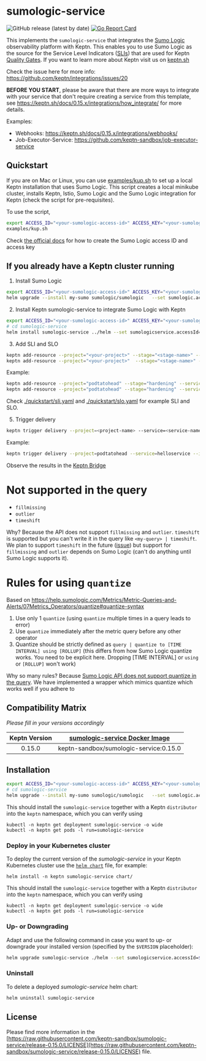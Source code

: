 # sumologic-service
![GitHub release (latest by date)](https://img.shields.io/github/v/release/keptn-sandbox/sumologic-service)
[![Go Report Card](https://goreportcard.com/badge/github.com/keptn-sandbox/sumologic-service)](https://goreportcard.com/report/github.com/keptn-sandbox/sumologic-service)

This implements the `sumologic-service` that integrates the [Sumo Logic](https://en.wikipedia.org/wiki/Sumo_Logic) observability platform with Keptn. This enables you to use Sumo Logic as the source for the Service Level Indicators ([SLIs](https://keptn.sh/docs/0.15.x/reference/files/sli/)) that are used for Keptn [Quality Gates](https://keptn.sh/docs/concepts/quality_gates/).
If you want to learn more about Keptn visit us on [keptn.sh](https://keptn.sh)

Check the issue here for more info: https://github.com/keptn/integrations/issues/20


**BEFORE YOU START**, please be aware that there are more ways to integrate with your service that don't require creating a service from this template, see https://keptn.sh/docs/0.15.x/integrations/how_integrate/ for more details.

Examples:

* Webhooks: https://keptn.sh/docs/0.15.x/integrations/webhooks/
* Job-Executor-Service: https://github.com/keptn-sandbox/job-executor-service

## Quickstart
If you are on Mac or Linux, you can use [examples/kup.sh](https://raw.githubusercontent.com/keptn-sandbox/sumologic-service/release-0.15.0/examples/kup.sh) to set up a local Keptn installation that uses Sumo Logic. This script creates a local minikube cluster, installs Keptn, Istio, Sumo Logic and the Sumo Logic integration for Keptn (check the script for pre-requisites). 

To use the script,
```bash
export ACCESS_ID="<your-sumologic-access-id>" ACCESS_KEY="<your-sumologic-access-key>"
examples/kup.sh
```
Check [the official docs](https://help.sumologic.com/Manage/Security/Access-Keys#manage-your-access-keys-on-preferences-page) for how to create the Sumo Logic access ID and access key

## If you already have a Keptn cluster running
1. Install Sumo Logic
```bash
export ACCESS_ID="<your-sumologic-access-id>" ACCESS_KEY="<your-sumologic-access-key>"
helm upgrade --install my-sumo sumologic/sumologic   --set sumologic.accessId="${ACCESS_ID}"   --set sumologic.accessKey="${ACCESS_KEY}"   --set sumologic.clusterName="keptn-sumo"

```
2. Install Keptn sumologic-service to integrate Sumo Logic with Keptn
```bash
export ACCESS_ID="<your-sumologic-access-id>" ACCESS_KEY="<your-sumologic-access-key>"
# cd sumologic-service
helm install sumologic-service ../helm --set sumologicservice.accessId=${ACCESS_ID} --set sumologicservice.accessKey=${ACCESS_KEY} 

```

3. Add SLI and SLO
```bash
keptn add-resource --project="<your-project>" --stage="<stage-name>" --service="<service-name>" --resource=/path-to/your/sli-file.yaml --resourceUri=sumologic/sli.yaml
keptn add-resource --project="<your-project>"  --stage="<stage-name>" --service="<service-name>" --resource=/path-to/your/slo-file.yaml --resourceUri=slo.yaml
```
Example:
```bash
keptn add-resource --project="podtatohead" --stage="hardening" --service="helloservice" --resource=./quickstart/sli.yaml --resourceUri=sumologic/sli.yaml
keptn add-resource --project="podtatohead" --stage="hardening" --service="helloservice" --resource=./quickstart/slo.yaml --resourceUri=slo.yaml
```
Check [./quickstart/sli.yaml](https://raw.githubusercontent.com/keptn-sandbox/sumologic-service/release-0.15.0/examples/quickstart/sli.yaml) and [./quickstart/slo.yaml](https://raw.githubusercontent.com/keptn-sandbox/sumologic-service/release-0.15.0/examples/quickstart/slo.yaml) for example SLI and SLO. 

<!-- TODO: Uncomment this after the PR to support switching SLI provider is merged -->
<!-- 4. Configure Keptn to use Sumo Logic SLI provider
Use keptn CLI version [0.15.0](https://github.com/keptn/keptn/releases/tag/0.15.0) or later.
```bash
keptn configure monitoring sumologic --project <project-name>  --service <service-name>
``` -->

5. Trigger delivery
```bash
keptn trigger delivery --project=<project-name> --service=<service-name> --image=<image> --tag=<tag>
```
Example:
```bash
keptn trigger delivery --project=podtatohead --service=helloservice --image=docker.io/jetzlstorfer/helloserver --tag=0.1.1
```
Observe the results in the [Keptn Bridge](https://keptn.sh/docs/0.15.x/bridge/)

# Not supported in the query
- `fillmissing`
- `outlier`
- `timeshift`

Why? Because the API does not support `fillmissing` and `outlier`. `timeshift` is supported but you can't write it in the query like `<my-query> | timeshift`. We plan to support `timeshift` in the future ([issue](https://github.com/vadasambar/sumologic-service/issues/1)) but support for `fillmissing` and `outlier` depends on Sumo Logic (can't do anything until Sumo Logic supports it). 

# Rules for using `quantize`
Based on https://help.sumologic.com/Metrics/Metric-Queries-and-Alerts/07Metrics_Operators/quantize#quantize-syntax
1. Use only 1 `quantize` (using `quantize` multiple times in a query leads to error)
2. Use `quantize` immediately after the metric query before any other operator
3. Quantize should be strictly defined as `query | quantize to [TIME INTERVAL] using [ROLLUP]` (this differs from how Sumo Logic quantize works. You need to be explicit here. Dropping [TIME INTERVAL] or `using` or `[ROLLUP]` won't work)  

Why so many rules? Because [Sumo Logic API does not support quantize in the query](https://api.sumologic.com/docs/#operation/runMetricsQueries). We have implemented a wrapper
which mimics quantize which works well if you adhere to 

## Compatibility Matrix

*Please fill in your versions accordingly*

| Keptn Version    | [sumologic-service Docker Image](https://github.com/keptn-sandbox/sumologic-service/pkgs/container/sumologic-service) |
|:----------------:|:----------------------------------------:|
|       0.15.0      | keptn-sandbox/sumologic-service:0.15.0 |

## Installation

```bash
export ACCESS_ID="<your-sumologic-access-id>" ACCESS_KEY="<your-sumologic-access-key>"
# cd sumologic-service
helm upgrade --install my-sumo sumologic/sumologic   --set sumologic.accessId="${ACCESS_ID}"   --set sumologic.accessKey="${ACCESS_KEY}"   --set sumologic.clusterName="keptn-sumo"

```
<!-- TODO: Uncomment this after the PR to support switching SLI provider is merged -->
<!-- Tell Keptn to use Sumo Logic as SLI provider for your project/service
```bash
keptn configure monitoring sumologic --project <project-name>  --service <service-name>
``` -->

This should install the `sumologic-service` together with a Keptn `distributor` into the `keptn` namespace, which you can verify using

```console
kubectl -n keptn get deployment sumologic-service -o wide
kubectl -n keptn get pods -l run=sumologic-service
```

### Deploy in your Kubernetes cluster

To deploy the current version of the *sumologic-service* in your Keptn Kubernetes cluster use the [`helm chart`](https://raw.githubusercontent.com/keptn-sandbox/sumologic-service/release-0.15.0/chart/Chart.yaml) file,
for example:

```console
helm install -n keptn sumologic-service chart/
```

This should install the `sumologic-service` together with a Keptn `distributor` into the `keptn` namespace, which you can verify using

```console
kubectl -n keptn get deployment sumologic-service -o wide
kubectl -n keptn get pods -l run=sumologic-service
```

### Up- or Downgrading

Adapt and use the following command in case you want to up- or downgrade your installed version (specified by the `$VERSION` placeholder):

```bash
helm upgrade sumologic-service ./helm --set sumologicservice.accessId=${ACCESS_ID} --set sumologicservice.accessKey=${ACCESS_KEY} 
```

### Uninstall

To delete a deployed *sumologic-service* helm chart:

```bash
helm uninstall sumologic-service
```

## License

Please find more information in the [https://raw.githubusercontent.com/keptn-sandbox/sumologic-service/release-0.15.0/LICENSE](https://raw.githubusercontent.com/keptn-sandbox/sumologic-service/release-0.15.0/LICENSE) file.
